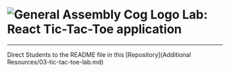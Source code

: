 # ![General Assembly Cog Logo](https://ga-dash.s3.amazonaws.com/production/assets/logo-9f88ae6c9c3871690e33280fcf557f33.png) Lab: React Tic-Tac-Toe application

--------

Direct Students to the README file in this [Repository](Additional Resources/03-tic-tac-toe-lab.md)


